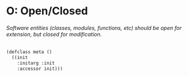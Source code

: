 # O: Open/Closed

###### Software entities \(classes, modules, functions, etc\) should be open for extension, but closed for modification.

```scheme
(defclass meta ()
  ((init
    :initarg :init
    :accessor init)))
```